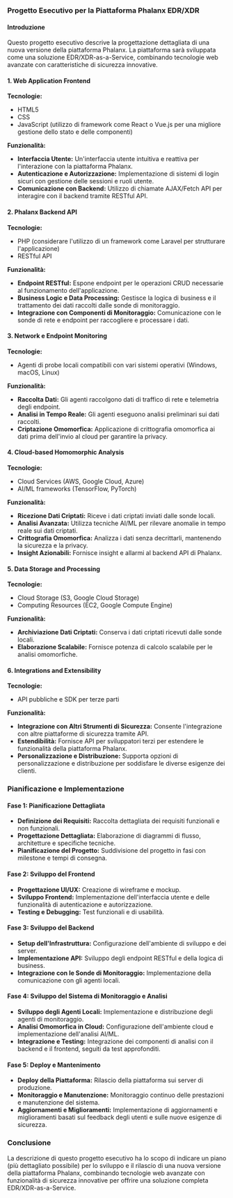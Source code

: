 ### Progetto Esecutivo per la Piattaforma Phalanx EDR/XDR

#### Introduzione

Questo progetto esecutivo descrive la progettazione dettagliata di una nuova versione della piattaforma Phalanx.
La piattaforma sarà sviluppata come una soluzione EDR/XDR-as-a-Service, combinando tecnologie web avanzate con caratteristiche di sicurezza innovative.

#### 1. Web Application Frontend

**Tecnologie:**
- HTML5
- CSS
- JavaScript (utilizzo di framework come React o Vue.js per una migliore gestione dello stato e delle componenti)

**Funzionalità:**
- **Interfaccia Utente:** Un'interfaccia utente intuitiva e reattiva per l'interazione con la piattaforma Phalanx.
- **Autenticazione e Autorizzazione:** Implementazione di sistemi di login sicuri con gestione delle sessioni e ruoli utente.
- **Comunicazione con Backend:** Utilizzo di chiamate AJAX/Fetch API per interagire con il backend tramite RESTful API.

#### 2. Phalanx Backend API

**Tecnologie:**
- PHP (considerare l'utilizzo di un framework come Laravel per strutturare l'applicazione)
- RESTful API

**Funzionalità:**
- **Endpoint RESTful:** Espone endpoint per le operazioni CRUD necessarie al funzionamento dell'applicazione.
- **Business Logic e Data Processing:** Gestisce la logica di business e il trattamento dei dati raccolti dalle sonde di monitoraggio.
- **Integrazione con Componenti di Monitoraggio:** Comunicazione con le sonde di rete e endpoint per raccogliere e processare i dati.

#### 3. Network e Endpoint Monitoring

**Tecnologie:**
- Agenti di probe locali compatibili con vari sistemi operativi (Windows, macOS, Linux)

**Funzionalità:**
- **Raccolta Dati:** Gli agenti raccolgono dati di traffico di rete e telemetria degli endpoint.
- **Analisi in Tempo Reale:** Gli agenti eseguono analisi preliminari sui dati raccolti.
- **Criptazione Omomorfica:** Applicazione di crittografia omomorfica ai dati prima dell'invio al cloud per garantire la privacy.

#### 4. Cloud-based Homomorphic Analysis

**Tecnologie:**
- Cloud Services (AWS, Google Cloud, Azure)
- AI/ML frameworks (TensorFlow, PyTorch)

**Funzionalità:**
- **Ricezione Dati Criptati:** Riceve i dati criptati inviati dalle sonde locali.
- **Analisi Avanzata:** Utilizza tecniche AI/ML per rilevare anomalie in tempo reale sui dati criptati.
- **Crittografia Omomorfica:** Analizza i dati senza decrittarli, mantenendo la sicurezza e la privacy.
- **Insight Azionabili:** Fornisce insight e allarmi al backend API di Phalanx.

#### 5. Data Storage and Processing

**Tecnologie:**
- Cloud Storage (S3, Google Cloud Storage)
- Computing Resources (EC2, Google Compute Engine)

**Funzionalità:**
- **Archiviazione Dati Criptati:** Conserva i dati criptati ricevuti dalle sonde locali.
- **Elaborazione Scalabile:** Fornisce potenza di calcolo scalabile per le analisi omomorfiche.

#### 6. Integrations and Extensibility

**Tecnologie:**
- API pubbliche e SDK per terze parti

**Funzionalità:**
- **Integrazione con Altri Strumenti di Sicurezza:** Consente l'integrazione con altre piattaforme di sicurezza tramite API.
- **Estendibilità:** Fornisce API per sviluppatori terzi per estendere le funzionalità della piattaforma Phalanx.
- **Personalizzazione e Distribuzione:** Supporta opzioni di personalizzazione e distribuzione per soddisfare le diverse esigenze dei clienti.

### Pianificazione e Implementazione

#### Fase 1: Pianificazione Dettagliata

- **Definizione dei Requisiti:** Raccolta dettagliata dei requisiti funzionali e non funzionali.
- **Progettazione Dettagliata:** Elaborazione di diagrammi di flusso, architetture e specifiche tecniche.
- **Pianificazione del Progetto:** Suddivisione del progetto in fasi con milestone e tempi di consegna.

#### Fase 2: Sviluppo del Frontend

- **Progettazione UI/UX:** Creazione di wireframe e mockup.
- **Sviluppo Frontend:** Implementazione dell'interfaccia utente e delle funzionalità di autenticazione e autorizzazione.
- **Testing e Debugging:** Test funzionali e di usabilità.

#### Fase 3: Sviluppo del Backend

- **Setup dell'Infrastruttura:** Configurazione dell'ambiente di sviluppo e dei server.
- **Implementazione API:** Sviluppo degli endpoint RESTful e della logica di business.
- **Integrazione con le Sonde di Monitoraggio:** Implementazione della comunicazione con gli agenti locali.

#### Fase 4: Sviluppo del Sistema di Monitoraggio e Analisi

- **Sviluppo degli Agenti Locali:** Implementazione e distribuzione degli agenti di monitoraggio.
- **Analisi Omomorfica in Cloud:** Configurazione dell'ambiente cloud e implementazione dell'analisi AI/ML.
- **Integrazione e Testing:** Integrazione dei componenti di analisi con il backend e il frontend, seguiti da test approfonditi.

#### Fase 5: Deploy e Mantenimento

- **Deploy della Piattaforma:** Rilascio della piattaforma sui server di produzione.
- **Monitoraggio e Manutenzione:** Monitoraggio continuo delle prestazioni e manutenzione del sistema.
- **Aggiornamenti e Miglioramenti:** Implementazione di aggiornamenti e miglioramenti basati sul feedback degli utenti e sulle nuove esigenze di sicurezza.

### Conclusione

La descrizione di questo progetto esecutivo ha lo scopo di indicare un piano (più dettagliato possibile) per lo sviluppo e il rilascio di una nuova versione della piattaforma Phalanx, combinando tecnologie web avanzate con funzionalità di sicurezza innovative per offrire una soluzione completa EDR/XDR-as-a-Service.
